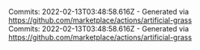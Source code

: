 Commits: 2022-02-13T03:48:58.616Z - Generated via https://github.com/marketplace/actions/artificial-grass
<br>
Commits: 2022-02-13T03:48:58.616Z - Generated via https://github.com/marketplace/actions/artificial-grass
<br>
